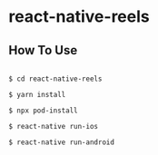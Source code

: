 # react-native-reels


## How To Use
```

$ cd react-native-reels

$ yarn install

$ npx pod-install

$ react-native run-ios

$ react-native run-android
```
